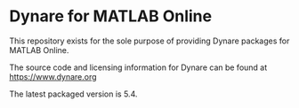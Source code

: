 Dynare for MATLAB Online
========================

This repository exists for the sole purpose of providing Dynare packages for
MATLAB Online.

The source code and licensing information for Dynare can be found at
https://www.dynare.org

The latest packaged version is 5.4.
